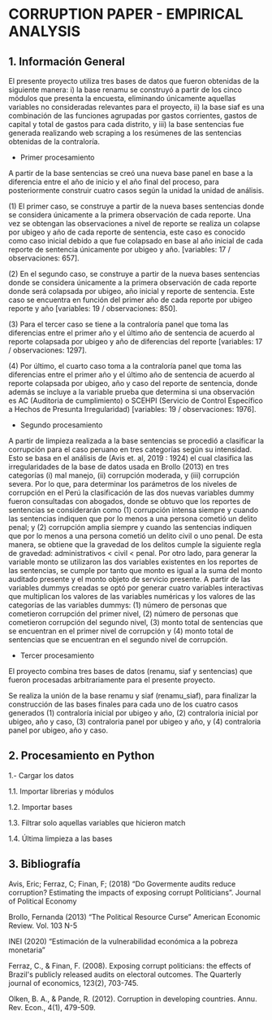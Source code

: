# CORRUPTION PAPER - EMPIRICAL ANALYSIS

## 1. Información General

El presente proyecto utiliza tres bases de datos que fueron obtenidas de la siguiente manera: i) la base renamu se construyó a partir de los cinco módulos que presenta la encuesta, eliminando únicamente aquellas variables no consideradas relevantes para el proyecto, ii) la base siaf es una combinación de las funciones agrupadas por gastos corrientes, gastos de capital y total de gastos para cada distrito, y iii) la base sentencias fue generada realizando web scraping a los resúmenes de las sentencias obtenidas de la contraloría.

* Primer procesamiento

A partir de la base sentencias se creó una nueva base panel en base a la diferencia entre el año de inicio y el año final del proceso, para posteriormente construir cuatro casos según la unidad la unidad de análisis.

(1) El primer caso, se construye a partir de la nueva bases sentencias donde se considera únicamente a la primera observación de cada reporte. Una vez se obtengan las observaciones a nivel de reporte se realiza un colapse por ubigeo y año de cada reporte de sentencia, este caso es conocido como caso inicial debido a que fue colapsado en base al año inicial de cada reporte de sentencia únicamente por ubigeo y año. [variables: 17 / observaciones: 657].

(2) En el segundo caso, se construye a partir de la nueva bases sentencias donde se considera únicamente a la primera observación de cada reporte donde será colapsada por ubigeo, año inicial y reporte de sentencia. Este caso se encuentra en función del primer año de cada reporte por ubigeo reporte y año [variables: 19 / observaciones: 850]. 

(3) Para el tercer caso se tiene a la contraloría panel que toma las diferencias entre el primer año y el último año de sentencia de acuerdo al reporte colapsada por ubigeo y año de diferencias del reporte [variables: 17 / observaciones: 1297]. 

(4) Por último, el cuarto caso toma a la contraloría panel que toma las diferencias entre el primer año y el último año de sentencia de acuerdo al reporte colapsada por ubigeo, año y caso del reporte de sentencia, donde además se incluye a la variable prueba que determina si una observación es AC (Auditoria de cumplimiento) o SCEHPI (Servicio de Control Específico a Hechos de Presunta Irregularidad) [variables: 19 / observaciones: 1976].

* Segundo procesamiento

A partir de limpieza realizada a la base sentencias se procedió a clasificar la corrupción para el caso peruano en tres categorías según su intensidad. Esto se basa en el análisis de (Avis et. al, 2019 : 1924) el cual clasifica las irregularidades de la base de datos usada en Brollo (2013) en tres categorías (i) mal manejo, (ii) corrupción moderada, y (iii) corrupción severa. Por lo que, para determinar los parámetros de los niveles de corrupción en el Perú la clasificación de las dos nuevas variables dummy fueron consultadas con abogados, donde se obtuvo que los reportes de sentencias se considerarán como (1) corrupción intensa siempre y cuando las sentencias indiquen que por lo menos a una persona cometió un delito penal; y (2) corrupción amplia siempre y cuando las sentencias indiquen que por lo menos a una persona cometió un delito civil o uno penal. De esta manera, se obtiene que la gravedad de los delitos cumple la siguiente regla de gravedad: administrativos < civil < penal. Por otro lado, para generar la variable monto se utilizaron las dos variables existentes en los reportes de las sentencias, se cumple por tanto que monto es igual a la suma del monto auditado presente y el monto objeto de servicio presente.
A partir de las variables dummys creadas se optó por generar cuatro variables interactivas que multiplican los valores de las variables numéricas y los valores de las categorías de las variables dummys: (1) número de personas que cometieron corrupción del primer nivel, (2) número de personas que cometieron corrupción del segundo nivel, (3) monto total de sentencias que se encuentran en el primer nivel de corrupción y (4) monto total de sentencias que se encuentran en el segundo nivel de corrupción.

* Tercer procesamiento

El proyecto combina tres bases de datos (renamu, siaf y sentencias) que fueron procesadas arbitrariamente para el presente proyecto.

Se realiza la unión de la base renamu y siaf (renamu_siaf), para finalizar la construcción de las bases finales para cada uno de los cuatro casos generados (1) contraloría inicial por ubigeo y año, (2) contraloria inicial por ubigeo, año y caso, (3) contraloria panel por ubigeo y año, y (4) contraloria panel por ubigeo, año y caso.


## 2. Procesamiento en Python

1.- Cargar los datos

1.1. Importar librerias y módulos

1.2. Importar bases

1.3. Filtrar solo aquellas variables que hicieron match

1.4. Última limpieza a las bases


## 3.	Bibliografía

Avis, Eric; Ferraz, C; Finan, F; (2018) “Do Govermente audits reduce corruption? Estimating the impacts of exposing corrupt Politicians”. Journal of Political Economy

Brollo, Fernanda (2013) “The Political Resource Curse” American Economic Review. Vol. 103 N-5

INEI (2020) “Estimación de la vulnerabilidad económica a la pobreza monetaria”

Ferraz, C., & Finan, F. (2008). Exposing corrupt politicians: the effects of Brazil's publicly released audits on electoral outcomes. The Quarterly journal of economics, 123(2), 703-745.

Olken, B. A., & Pande, R. (2012). Corruption in developing countries. Annu. Rev. Econ., 4(1), 479-509.
